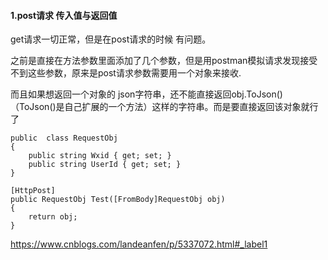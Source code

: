 #### 1.post请求 传入值与返回值

get请求一切正常，但是在post请求的时候 有问题。

之前是直接在方法参数里面添加了几个参数，但是用postman模拟请求发现接受不到这些参数，原来是post请求参数需要用一个对象来接收.

而且如果想返回一个对象的 json字符串，还不能直接返回obj.ToJson()（ToJson()是自己扩展的一个方法）这样的字符串。而是要直接返回该对象就行了

```
public  class RequestObj
{
  	public string Wxid { get; set; }
	public string UserId { get; set; }
}

[HttpPost]
public RequestObj Test([FromBody]RequestObj obj)
{
	return obj;
}
```

https://www.cnblogs.com/landeanfen/p/5337072.html#_label1